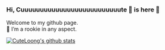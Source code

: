 ### Hi, Cuuuuuuuuuuuuuuuuuuuuuuuuuute 🐲 is here 👋
Welcome to my github page.  
🌱 I’m a rookie in any aspect.   



[![CuteLoong's github stats](https://github-readme-stats.vercel.app/api?username=CuteLoong&count_private=true&show_icons=true&theme=tokyonight)](https://github.com/CuteLoong)

<!--
**CuteLoong/CuteLoong** is a ✨ _special_ ✨ repository because its `README.md` (this file) appears on your GitHub profile.

Here are some ideas to get you started:

- 🔭 I’m currently working on ...
- 🌱 I’m currently learning Computer Graphic
- 👯 I’m looking to collaborate on ...
- 🤔 I’m looking for help with ...
- 💬 Ask me about ...
- 📫 How to reach me: ...
- 😄 Pronouns: ...
- ⚡ Fun fact: ...

this learned from zyazhb 
-->
